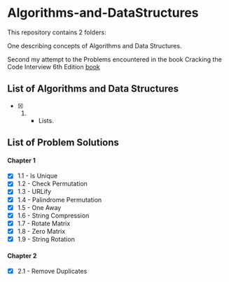 # Algorithms-and-DataStructures


This repository contains 2 folders:

One describing concepts of Algorithms and Data Structures.

Second my attempt to the Problems encountered in the book Cracking the Code Interview 6th Edition [book](https://www.amazon.com/Cracking-Coding-Interview-Programming-Questions/dp/0984782850)

## List of Algorithms and Data Structures

- [x] 1. - Lists.



## List of Problem Solutions

#### Chapter 1
- [x] 1.1 - Is Unique
- [x] 1.2 - Check Permutation
- [x] 1.3 - URLify
- [x] 1.4 - Palindrome Permutation
- [x] 1.5 - One Away
- [x] 1.6 - String Compression
- [x] 1.7 - Rotate Matrix
- [x] 1.8 - Zero Matrix
- [x] 1.9 - String Rotation

#### Chapter 2
- [x] 2.1 - Remove Duplicates

